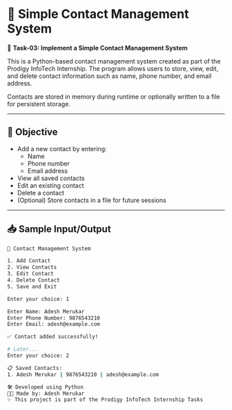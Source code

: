 # 📇 Simple Contact Management System

📌 **Task-03: Implement a Simple Contact Management System**

This is a Python-based contact management system created as part of the Prodigy InfoTech Internship. The program allows users to store, view, edit, and delete contact information such as name, phone number, and email address.

Contacts are stored in memory during runtime or optionally written to a file for persistent storage.

---

## 🧠 Objective

- Add a new contact by entering:
  - Name
  - Phone number
  - Email address
- View all saved contacts
- Edit an existing contact
- Delete a contact
- (Optional) Store contacts in a file for future sessions

---

## 📥 Sample Input/Output

```bash
📇 Contact Management System

1. Add Contact
2. View Contacts
3. Edit Contact
4. Delete Contact
5. Save and Exit

Enter your choice: 1

Enter Name: Adesh Merukar
Enter Phone Number: 9876543210
Enter Email: adesh@example.com

✅ Contact added successfully!

# Later...
Enter your choice: 2

📋 Saved Contacts:
1. Adesh Merukar | 9876543210 | adesh@example.com

🛠️ Developed using Python
🧑‍💻 Made by: Adesh Merukar
✨ This project is part of the Prodigy InfoTech Internship Tasks

